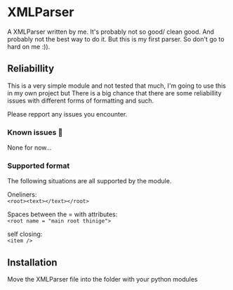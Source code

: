 # XMLParser
A XMLParser written by me.
It's probably not so good/ clean good. And probably not the best way to do it. But this is my first parser. So don't go to hard on me :)).

## Reliabillity
This is a very simple module and not tested that much, I'm going to use this in my own project but There is a big chance that there are some reliabillity issues with different forms of formatting and such.

Please repport any issues you encounter.

### Known issues :bug:
None for now...

### Supported format
The following situations are all supported by the module.  

Oneliners:  
``<root><text></text></root>``

Spaces between the = with attributes:  
``<root name = "main root thinige">``

self closing:  
``<item />``

## Installation
Move the XMLParser file into the folder with your python modules